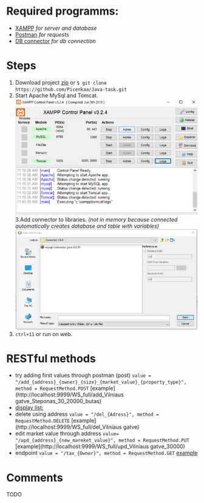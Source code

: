 # Required programms:
* [XAMPP](https://www.apachefriends.org/index.html) *for server and database*
* [Postman](https://www.postman.com/) *for requests*
* [DB connector](https://drive.google.com/file/d/1fqU5b9HNUzEqTEixwwc2Vh0YlXFx42wp/view?usp=sharing) *for db connection*
 # Steps
 1. Download project [zip](https://github.com/Picenkaa/Java-task/archive/master.zip) or  `$ git clone https://github.com/Picenkaa/Java-task.git`
 2. Start Apache MySql and Tomcat.
 ![](ft_docu/1.png)<br />
 3.Add connector to libraries. *(not in memory because connected automatically creates database and table with variables)*
![Adding data to database](ft_docu/Step3.jpg)
4. `ctrl+11` or run on web.
# RESTful methods
* try adding first values through postman (post)  `value = "/add_{address}_{owner}_{size}_{market_value}_{property_type}", method = RequestMethod.POST` [example](http://localhost:9999/WS_full/add_Vilniaus gatve_Steponas_30_20000_butas)
* [display list:](http://localhost:9999/WS_full/)
* delete using address `value = "/del_{Adress}", method = RequestMethod.DELETE` [example](http://localhost:9999/WS_full/del_Vilniaus gatve)
* edit market value through address `value= "/upd_{address}_{new_mareket_value}", method = RequestMethod.PUT` [example](http://localhost:9999/WS_full/upd_Vilniaus gatve_30000)
* endpoint `value = "/tax_{Owner}", method = RequestMethod.GET` [example](http://localhost:9999/WS_full/tax_Steponas)
# Comments
TODO
 

